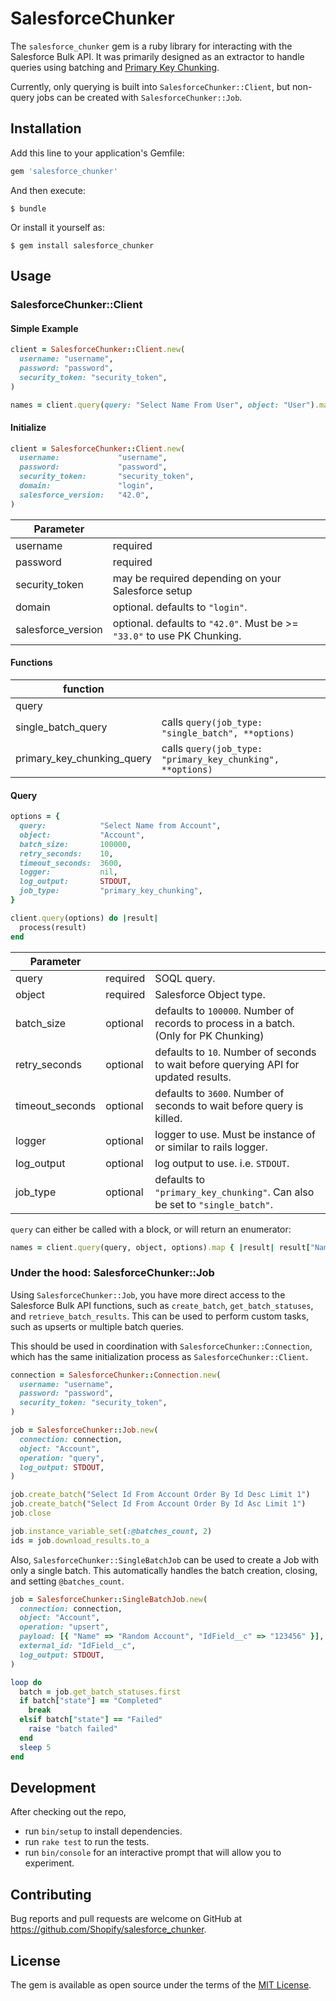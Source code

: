 # SalesforceChunker

The `salesforce_chunker` gem is a ruby library for interacting with the Salesforce Bulk API. It was primarily designed as an extractor to handle queries using batching and [Primary Key Chunking](https://developer.salesforce.com/docs/atlas.en-us.api_asynch.meta/api_asynch/async_api_headers_enable_pk_chunking.htm). 

Currently, only querying is built into `SalesforceChunker::Client`, but non-query jobs can be created with `SalesforceChunker::Job`.

## Installation

Add this line to your application's Gemfile:

```ruby
gem 'salesforce_chunker'
```

And then execute:

    $ bundle

Or install it yourself as:

    $ gem install salesforce_chunker

## Usage

### SalesforceChunker::Client

#### Simple Example

```ruby
client = SalesforceChunker::Client.new(
  username: "username", 
  password: "password", 
  security_token: "security_token",
)

names = client.query(query: "Select Name From User", object: "User").map { |result| result["Name"] }
```

#### Initialize

```ruby
client = SalesforceChunker::Client.new(
  username:             "username",
  password:             "password",
  security_token:       "security_token",
  domain:               "login",
  salesforce_version:   "42.0",
)
```

| Parameter | |
| --- | --- |
| username | required |
| password | required |
| security_token | may be required depending on your Salesforce setup |
| domain | optional. defaults to `"login"`. |
| salesforce_version | optional. defaults to `"42.0"`. Must be >= `"33.0"` to use PK Chunking. |

#### Functions

| function | |
| --- | --- |
| query |
| single_batch_query | calls `query(job_type: "single_batch", **options)`  |
| primary_key_chunking_query | calls `query(job_type: "primary_key_chunking", **options)` |

#### Query

```ruby
options = {
  query:            "Select Name from Account",
  object:           "Account",
  batch_size:       100000,
  retry_seconds:    10,
  timeout_seconds:  3600,
  logger:           nil,
  log_output:       STDOUT,
  job_type:         "primary_key_chunking",
}

client.query(options) do |result|
  process(result)
end
```

| Parameter | | |
| --- | --- | --- |
| query | required | SOQL query. |
| object | required | Salesforce Object type. |
| batch_size | optional | defaults to `100000`. Number of records to process in a batch. (Only for PK Chunking) |
| retry_seconds | optional | defaults to `10`. Number of seconds to wait before querying API for updated results. |
| timeout_seconds | optional | defaults to `3600`. Number of seconds to wait before query is killed. |
| logger | optional | logger to use. Must be instance of or similar to rails logger. |
| log_output | optional | log output to use. i.e. `STDOUT`. |
| job_type | optional | defaults to `"primary_key_chunking"`. Can also be set to `"single_batch"`. |

`query` can either be called with a block, or will return an enumerator:

```ruby
names = client.query(query, object, options).map { |result| result["Name"] }
```

### Under the hood: SalesforceChunker::Job

Using `SalesforceChunker::Job`, you have more direct access to the Salesforce Bulk API functions, such as `create_batch`, `get_batch_statuses`, and `retrieve_batch_results`. This can be used to perform custom tasks, such as upserts or multiple batch queries.

This should be used in coordination with `SalesforceChunker::Connection`, which has the same initialization process as `SalesforceChunker::Client`.

```ruby
connection = SalesforceChunker::Connection.new(
  username: "username",
  password: "password",
  security_token: "security_token",
)

job = SalesforceChunker::Job.new(
  connection: connection,
  object: "Account",
  operation: "query",
  log_output: STDOUT,
)

job.create_batch("Select Id From Account Order By Id Desc Limit 1")
job.create_batch("Select Id From Account Order By Id Asc Limit 1")
job.close

job.instance_variable_set(:@batches_count, 2)
ids = job.download_results.to_a
```

Also, `SalesforceChunker::SingleBatchJob` can be used to create a Job with only a single batch. This automatically handles the batch creation, closing, and setting `@batches_count`.

```ruby
job = SalesforceChunker::SingleBatchJob.new(
  connection: connection,
  object: "Account",
  operation: "upsert",
  payload: [{ "Name" => "Random Account", "IdField__c" => "123456" }],
  external_id: "IdField__c",
  log_output: STDOUT,
)

loop do
  batch = job.get_batch_statuses.first
  if batch["state"] == "Completed"
    break
  elsif batch["state"] == "Failed"
    raise "batch failed"
  end
  sleep 5
end
```

## Development

After checking out the repo, 
- run `bin/setup` to install dependencies. 
- run `rake test` to run the tests.
- run `bin/console` for an interactive prompt that will allow you to experiment.

## Contributing

Bug reports and pull requests are welcome on GitHub at https://github.com/Shopify/salesforce_chunker.

## License

The gem is available as open source under the terms of the [MIT License](https://opensource.org/licenses/MIT).
